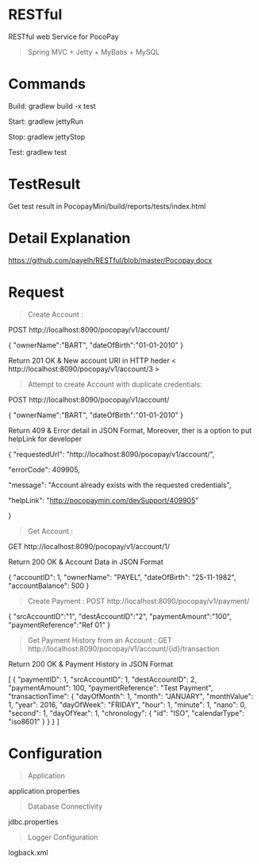 # RESTful
RESTful web Service for PocoPay

> Spring MVC + Jetty + MyBatis + MySQL

# Commands
Build:	 gradlew build -x test

Start:	 gradlew jettyRun

Stop:	 gradlew jettyStop

Test:	 gradlew test

# TestResult
Get test result in PocopayMini/build/reports/tests/index.html

# Detail Explanation
https://github.com/payelh/RESTful/blob/master/Pocopay.docx

# Request
> Create Account :

POST http://localhost:8090/pocopay/v1/account/

{
    "ownerName":"BART",
    "dateOfBirth":"01-01-2010"
}

Return 201 OK & New account URI in HTTP heder < http://localhost:8090/pocopay/v1/account/3 >

> Attempt to create Account with duplicate credentials:

POST http://localhost:8090/pocopay/v1/account/

{
    "ownerName":"BART",
    "dateOfBirth":"01-01-2010"
}

Return 409  & Error detail in JSON Format, Moreover, ther is a option to put helpLink for developer


{
  "requestedUrl": "http://localhost:8090/pocopay/v1/account/",
  
  "errorCode": 409905,
  
  "message": "Account already exists with the requested credentials",
  
  "helpLink": "http://pocopaymin.com/devSupport/409905"
  
}


> Get Account :

GET http://localhost:8090/pocopay/v1/account/1/

Return 200 OK & Account Data in JSON Format

{
  "accountID": 1,
  "ownerName": "PAYEL",
  "dateOfBirth": "25-11-1982",
  "accountBalance": 500
}


> Create Payment :
POST http://localhost:8090/pocopay/v1/payment/

{
  "srcAccountID":"1",
  "destAccountID":"2",
  "paymentAmount":"100",
  "paymentReference":"Ref 01"
}

> Get Payment History from an Account :
GET http://localhost:8090/pocopay/v1/account/{id}/transaction

Return 200 OK & Payment History in JSON Format


[
  {
    "paymentID": 1,
    "srcAccountID": 1,
    "destAccountID": 2,
    "paymentAmount": 100,
    "paymentReference": "Test Payment",
    "transactionTime": {
      "dayOfMonth": 1,
      "month": "JANUARY",
      "monthValue": 1,
      "year": 2016,
      "dayOfWeek": "FRIDAY",
      "hour": 1,
      "minute": 1,
      "nano": 0,
      "second": 1,
      "dayOfYear": 1,
      "chronology": {
        "id": "ISO",
        "calendarType": "iso8601"
      }
    }
  }
]

# Configuration
> Application 

application.properties

> Database Connectivity 

jdbc.properties

> Logger Configuration

logback.xml

